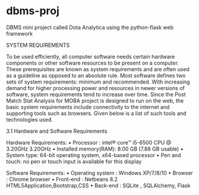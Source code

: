 # dbms-proj
DBMS mini project called Dota Analytica using the python-flask web framework

SYSTEM REQUIREMENTS

To be used efficiently, all computer software needs certain hardware components or other software
resources to be present on a computer. These prerequisites are known as system requirements and are
often used as a guideline as opposed to an absolute rule. Most software defines two sets of system
requirements: minimum and recommended. With increasing demand for higher processing power and
resources in newer versions of software, system requirements tend to increase over time.
Since the Post Match Stat Analysis for MOBA project is designed to run on the web, the basic system
requirements include connectivity to the internet and supporting tools such as browsers. Given below
is a list of such tools and technologies used.

3.1 Hardware and Software Requirements

Hardware Requirements:
• Processor : intel® core™ i5-6500 CPU @ 3.20GHz 3.20GHz
• Installed memory(RAM): 8.00 GB (7.88 GB usable)
• System type: 64-bit operating system, x64-based processor • Pen and touch: no pen or touch input
is available for this display

Software Requirements:
• Operating system : Windows XP/7/8/10
• Browser : Chrome browser
• Front-end : Netbeans 8.2 HTML5Application,Bootstrap,CSS
• Back-end : SQLite , SQLAlchemy, Flask
